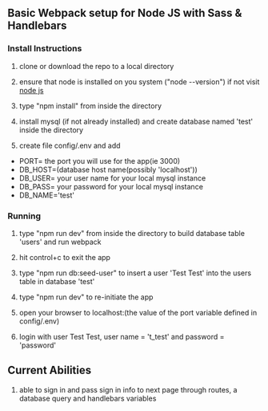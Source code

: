## Basic Webpack setup for Node JS with Sass & Handlebars
### Install Instructions

1) clone or download the repo to a local directory

2) ensure that node is installed on you system ("node --version") if not visit [node js](https://nodejs.org/en/)

3) type "npm install" from inside the directory

4) install mysql (if not already installed) and create database named 'test' inside the directory

5) create file config/.env and add
* PORT= the port you will use for the app(ie 3000)
* DB_HOST=(database host name(possibly 'localhost'))
* DB_USER= your user name for your local mysql instance
* DB_PASS= your password for your local mysql instance
* DB_NAME='test'

### Running
1) type "npm run dev" from inside the directory to build database table 'users' and run webpack

2) hit control+c to exit the app

3) type "npm run db:seed-user" to insert a user 'Test Test' into the users table in database 'test'

4) type "npm run dev" to re-initiate the app

5) open your browser to localhost:(the value of the port variable defined in config/.env)

6) login with user Test Test, user name = 't_test' and password = 'password'

## Current Abilities
1) able to sign in and pass sign in info to next page through routes, a database query and handlebars variables


